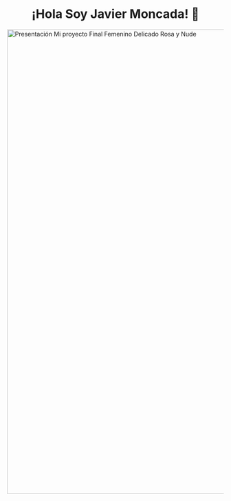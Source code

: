 <h1 align="center">¡Hola Soy Javier Moncada! 👋</h1>
<img width="1920" height="1080" alt="Presentación Mi proyecto Final Femenino Delicado Rosa y Nude" src="https://github.com/user-attachments/assets/ac09a054-0697-4443-8eac-20b2ec8fa8ef" />

<!--
**jamv11/jamv11** is a ✨ _special_ ✨ repository because its `README.md` (this file) appears on your GitHub profile.

Here are some ideas to get you started:

- 🔭 I’m currently working on ...
- 🌱 I’m currently learning ...
- 👯 I’m looking to collaborate on ...
- 🤔 I’m looking for help with ...
- 💬 Ask me about ...
- 📫 How to reach me: ...
- 😄 Pronouns: ...
- ⚡ Fun fact: ...
-->
